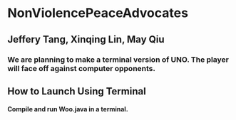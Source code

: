 # NonViolencePeaceAdvocates
## Jeffery Tang, Xinqing Lin, May Qiu
### We are planning to make a terminal version of UNO. The player will face off against computer opponents.

## How to Launch Using Terminal
#### Compile and run Woo.java in a terminal.
